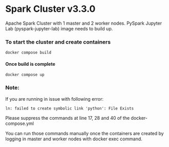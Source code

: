 # Spark Cluster v3.3.0

Apache Spark Cluster with 1 master and 2 worker nodes. PySpark Jupyter Lab (pyspark-jupyter-lab) image needs to build up.

### To start the cluster and create containers
    docker compose build
#### Once build is complete
    docker compose up

### Note:
If you are running in issue with following error:

`ln: failed to create symbolic link 'python': File Exists`

Please suppress the commands at line 17, 28 and 40 of the docker-compose.yml

You can run those commands manually once the containers are created by logging in master and worker nodes with docker exec command.

